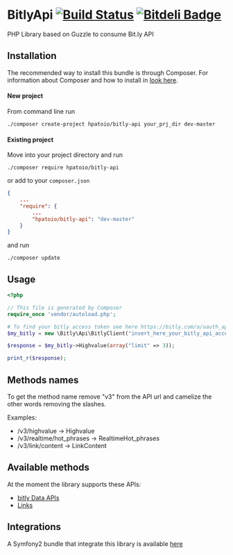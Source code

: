 # BitlyApi [![Build Status](https://travis-ci.org/hpatoio/bitly-api.png?branch=master)](https://travis-ci.org/hpatoio/bitly-api) [![Bitdeli Badge](https://d2weczhvl823v0.cloudfront.net/hpatoio/bitly-api/trend.png)](https://bitdeli.com/free "Bitdeli Badge")

PHP Library based on Guzzle to consume Bit.ly API

## Installation

The recommended way to install this bundle is through Composer.
For information about Composer and how to install in [look here](http://getcomposer.org/doc/00-intro.md).


#### New project 

From command line run 


```shell
./composer create-project hpatoio/bitly-api your_prj_dir dev-master
```

#### Existing project

Move into your project directory and run

```shell
./composer require hpatoio/bitly-api
```
or add to your `composer.json`
```json
{
    ...
    "require": {
        ...
        "hpatoio/bitly-api": "dev-master"
    }
}
```
and run 
```shell
./composer update
```

## Usage
```php
<?php

// This file is generated by Composer
require_once 'vendor/autoload.php';

# To find your bitly access token see here https://bitly.com/a/oauth_apps
$my_bitly = new \Bitly\Api\BitlyClient("insert_here_your_bitly_api_access_token");

$response = $my_bitly->Highvalue(array("limit" => 3));

print_r($response);

```
## Methods names

To get the method name remove "v3" from the API url and camelize the other words removing the slashes.

Examples:

* /v3/highvalue -> Highvalue
* /v3/realtime/hot_phrases -> RealtimeHot_phrases
* /v3/link/content -> LinkContent

## Available methods
At the moment the library supports these APIs:

- [bitly Data APIs](http://dev.bitly.com/data_apis.html)
- [Links](http://dev.bitly.com/links.html)

## Integrations
A Symfony2 bundle that integrate this library is available [here](https://github.com/hpatoio/BitlyBundle)
